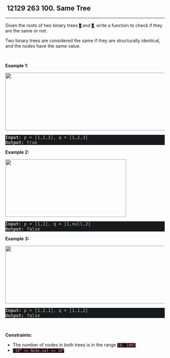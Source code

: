 <h2> 12129 263
100. Same Tree</h2><hr><div style="border-color: rgba(140, 122, 115, 0.65) !important;"><p style="border-color: rgba(140, 122, 115, 0.65) !important;">Given the roots of two binary trees <code style="background-color: rgb(36, 17, 22) !important; color: rgb(236, 153, 174) !important; border-color: rgb(170, 35, 69) !important;">p</code> and <code style="background-color: rgb(36, 17, 22) !important; color: rgb(236, 153, 174) !important; border-color: rgb(170, 35, 69) !important;">q</code>, write a function to check if they are the same or not.</p>

<p style="border-color: rgba(140, 122, 115, 0.65) !important;">Two binary trees are considered the same if they are structurally identical, and the nodes have the same value.</p>

<p style="border-color: rgba(140, 122, 115, 0.65) !important;">&nbsp;</p>
<p style="border-color: rgba(140, 122, 115, 0.65) !important;"><strong class="example" style="border-color: rgba(140, 122, 115, 0.65) !important;">Example 1:</strong></p>
<img alt="" src="https://assets.leetcode.com/uploads/2020/12/20/ex1.jpg" style="width: 622px; height: 182px; filter: saturate(0.9) brightness(0.8);" before-style="2">
<pre style="background-color: rgb(24, 26, 27) !important; color: rgb(200, 192, 188) !important; border-color: rgb(126, 109, 103) !important;"><strong style="border-color: rgb(112, 97, 92) !important;">Input:</strong> p = [1,2,3], q = [1,2,3]
<strong style="border-color: rgb(112, 97, 92) !important;">Output:</strong> true
</pre>

<p style="border-color: rgba(140, 122, 115, 0.65) !important;"><strong class="example" style="border-color: rgba(140, 122, 115, 0.65) !important;">Example 2:</strong></p>
<img alt="" src="https://assets.leetcode.com/uploads/2020/12/20/ex2.jpg" style="width: 382px; height: 182px; filter: saturate(0.9) brightness(0.8);" before-style="2">
<pre style="background-color: rgb(24, 26, 27) !important; color: rgb(200, 192, 188) !important; border-color: rgb(126, 109, 103) !important;"><strong style="border-color: rgb(112, 97, 92) !important;">Input:</strong> p = [1,2], q = [1,null,2]
<strong style="border-color: rgb(112, 97, 92) !important;">Output:</strong> false
</pre>

<p style="border-color: rgba(140, 122, 115, 0.65) !important;"><strong class="example" style="border-color: rgba(140, 122, 115, 0.65) !important;">Example 3:</strong></p>
<img alt="" src="https://assets.leetcode.com/uploads/2020/12/20/ex3.jpg" style="width: 622px; height: 182px; filter: saturate(0.9) brightness(0.8);" before-style="2">
<pre style="background-color: rgb(24, 26, 27) !important; color: rgb(200, 192, 188) !important; border-color: rgb(126, 109, 103) !important;"><strong style="border-color: rgb(112, 97, 92) !important;">Input:</strong> p = [1,2,1], q = [1,1,2]
<strong style="border-color: rgb(112, 97, 92) !important;">Output:</strong> false
</pre>

<p style="border-color: rgba(140, 122, 115, 0.65) !important;">&nbsp;</p>
<p style="border-color: rgba(140, 122, 115, 0.65) !important;"><strong style="border-color: rgba(140, 122, 115, 0.65) !important;">Constraints:</strong></p>

<ul style="border-color: rgba(140, 122, 115, 0.65) !important;">
	<li style="border-color: rgba(140, 122, 115, 0.65) !important;">The number of nodes in both trees is in the range <code style="background-color: rgb(36, 17, 22) !important; color: rgb(236, 153, 174) !important; border-color: rgb(170, 35, 69) !important;">[0, 100]</code>.</li>
	<li style="border-color: rgba(140, 122, 115, 0.65) !important;"><code style="background-color: rgb(36, 17, 22) !important; color: rgb(236, 153, 174) !important; border-color: rgb(170, 35, 69) !important;">-10<sup style="border-color: rgb(170, 35, 69) !important;">4</sup> &lt;= Node.val &lt;= 10<sup style="border-color: rgb(170, 35, 69) !important;">4</sup></code></li>
</ul>
</div>